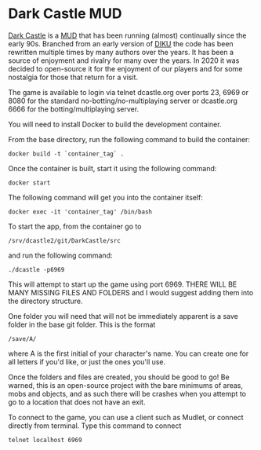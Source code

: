 # Dark Castle MUD

[Dark Castle](http://www.dcastle.org/) is a [MUD](https://en.wikipedia.org/wiki/MUD) that has been running (almost) continually since the early 90s.  Branched from an early version of [DIKU](https://en.wikipedia.org/wiki/DikuMUD) the code has been rewritten multiple times by many authors over the years.  It has been a source of enjoyment and rivalry for many over the years.  In 2020 it was decided to open-source it for the enjoyment of our players and for some nostalgia for those that return for a visit.

The game is available to login via telnet dcastle.org over ports 23, 6969 or 8080 for the standard no-botting/no-multiplaying server or dcastle.org 6666 for the botting/multiplaying server.


You will need to install Docker to build the development container.

From the base directory, run the following command to build the container: 

```
docker build -t `container_tag` .
```

Once the container is built, start it using the following command: 

```
docker start
```

The following command will get you into the container itself: 

```
docker exec -it 'container_tag' /bin/bash
```

To start the app, from the container go to
```
/srv/dcastle2/git/DarkCastle/src
```

and run the following command: 

```
./dcastle -p6969
```

This will attempt to start up the game using port 6969. THERE WILL BE MANY MISSING FILES AND FOLDERS and I would suggest adding them into the directory structure.

One folder you will need that will not be immediately apparent is a save folder in the base git folder. This is the format

```
/save/A/
```

where A is the first initial of your character's name. You can create one for all letters if you'd like, or just the ones you'll use.

Once the folders and files are created, you should be good to go! Be warned, this is an open-source project with the bare minimums of areas, mobs and objects, and as such there will be crashes when you attempt to go to a location that does not have an exit.

To connect to the game, you can use a client such as Mudlet, or connect directly from terminal. Type this command to connect
```
telnet localhost 6969
```